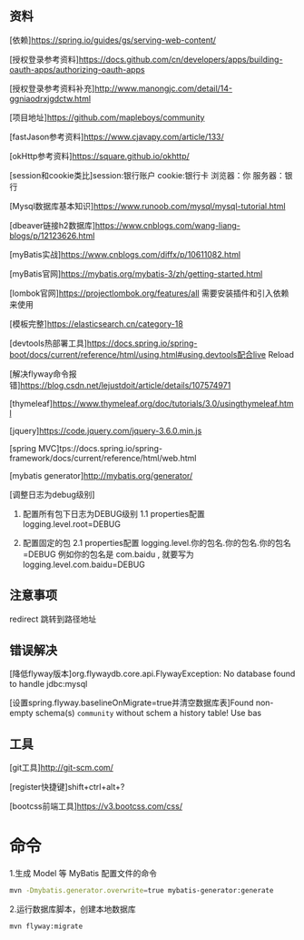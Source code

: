 ## 资料
[依赖]https://spring.io/guides/gs/serving-web-content/

[授权登录参考资料]https://docs.github.com/cn/developers/apps/building-oauth-apps/authorizing-oauth-apps

[授权登录参考资料补充]http://www.manongjc.com/detail/14-ggniaodrxjgdctw.html

[项目地址]https://github.com/mapleboys/community

[fastJason参考资料]https://www.cjavapy.com/article/133/

[okHttp参考资料]https://square.github.io/okhttp/

[session和cookie类比]session:银行账户 cookie:银行卡 浏览器：你 服务器：银行

[Mysql数据库基本知识]https://www.runoob.com/mysql/mysql-tutorial.html

[dbeaver链接h2数据库]https://www.cnblogs.com/wang-liang-blogs/p/12123626.html

[myBatis实战]https://www.cnblogs.com/diffx/p/10611082.html

[myBatis官网]https://mybatis.org/mybatis-3/zh/getting-started.html

[lombok官网]https://projectlombok.org/features/all 需要安装插件和引入依赖来使用

[模板完整]https://elasticsearch.cn/category-18

[devtools热部署工具]https://docs.spring.io/spring-boot/docs/current/reference/html/using.html#using.devtools配合live Reload

[解决flyway命令报错]https://blog.csdn.net/lejustdoit/article/details/107574971

[thymeleaf]https://www.thymeleaf.org/doc/tutorials/3.0/usingthymeleaf.html

[jquery]https://code.jquery.com/jquery-3.6.0.min.js

[spring MVC]tps://docs.spring.io/spring-framework/docs/current/reference/html/web.html

[mybatis generator]http://mybatis.org/generator/

[调整日志为debug级别]
1. 配置所有包下日志为DEBUG级别
1.1 properties配置
logging.level.root=DEBUG

2. 配置固定的包
2.1 properties配置
logging.level.你的包名.你的包名.你的包名=DEBUG
例如你的包名是 com.baidu , 就要写为
logging.level.com.baidu=DEBUG

## 注意事项
redirect 跳转到路径地址

## 错误解决
[降低flyway版本]org.flywaydb.core.api.FlywayException: No database found to handle jdbc:mysql

[设置spring.flyway.baselineOnMigrate=true并清空数据库表]Found non-empty schema(s) `community` without schem a history table! Use bas

## 工具
[git工具]http://git-scm.com/

[register快捷键]shift+ctrl+alt+?

[bootcss前端工具]https://v3.bootcss.com/css/


# 命令
1.生成 Model 等 MyBatis 配置文件的命令
```bash
mvn -Dmybatis.generator.overwrite=true mybatis-generator:generate
```

2.运行数据库脚本，创建本地数据库
```bash
mvn flyway:migrate
```
